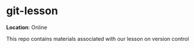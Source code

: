 # git-lesson

**Location**: Online

This repo contains materials associated with our lesson on version control
